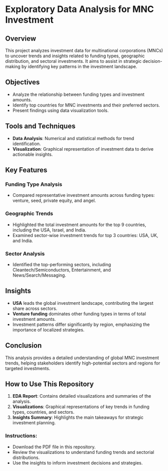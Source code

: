 # Exploratory Data Analysis for MNC Investment

## Overview
This project analyzes investment data for multinational corporations (MNCs) to uncover trends and insights related to funding types, geographic distribution, and sectoral investments. It aims to assist in strategic decision-making by identifying key patterns in the investment landscape.

## Objectives
- Analyze the relationship between funding types and investment amounts.
- Identify top countries for MNC investments and their preferred sectors.
- Present findings using data visualization tools.

## Tools and Techniques
- **Data Analysis**: Numerical and statistical methods for trend identification.
- **Visualization**: Graphical representation of investment data to derive actionable insights.

## Key Features

### Funding Type Analysis
- Compared representative investment amounts across funding types: venture, seed, private equity, and angel.

### Geographic Trends
- Highlighted the total investment amounts for the top 9 countries, including the USA, Israel, and India.
- Examined sector-wise investment trends for top 3 countries: USA, UK, and India.

### Sector Analysis
- Identified the top-performing sectors, including Cleantech/Semiconductors, Entertainment, and News/Search/Messaging.

## Insights
- **USA** leads the global investment landscape, contributing the largest share across sectors.
- **Venture funding** dominates other funding types in terms of total investment amounts.
- Investment patterns differ significantly by region, emphasizing the importance of localized strategies.

## Conclusion
This analysis provides a detailed understanding of global MNC investment trends, helping stakeholders identify high-potential sectors and regions for targeted investments.

## How to Use This Repository

1. **EDA Report**: Contains detailed visualizations and summaries of the analysis.
2. **Visualizations**: Graphical representations of key trends in funding types, countries, and sectors.
3. **Insights Summary**: Highlights the main takeaways for strategic investment planning.

### Instructions:
- Download the PDF file in this repository.
- Review the visualizations to understand funding trends and sectorial distributions.
- Use the insights to inform investment decisions and strategies.

